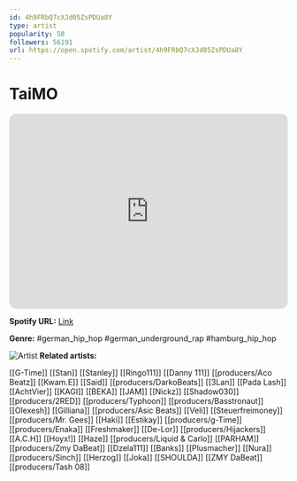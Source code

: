 ```yaml
---
id: 4h9FRbQ7cXJd05ZsPDUa8Y
type: artist
popularity: 50
followers: 56191
url: https://open.spotify.com/artist/4h9FRbQ7cXJd05ZsPDUa8Y
---
```

# TaiMO

<iframe style="border-radius:12px" src="https://open.spotify.com/embed/artist/4h9FRbQ7cXJd05ZsPDUa8Y" width="100%" height="352" frameBorder="0" allowfullscreen="" allow="autoplay; clipboard-write; encrypted-media; fullscreen; picture-in-picture" loading="lazy"></iframe>

**Spotify URL:** [Link](https://open.spotify.com/artist/4h9FRbQ7cXJd05ZsPDUa8Y)

**Genre:**  #german_hip_hop #german_underground_rap #hamburg_hip_hop

![Artist](https://i.scdn.co/image/ab6761610000e5eb3e26cbd5136da82a68a82637)
**Related artists:**

[[G-Time]]
[[Stan]]
[[Stanley]]
[[Ringo111]]
[[Danny 111]]
[[producers/Aco Beatz]]
[[Kwam.E]]
[[Said]]
[[producers/DarkoBeats]]
[[3Lan]]
[[Pada Lash]]
[[AchtVier]]
[[KAGI]]
[[BEKA]]
[[JAM]]
[[Nickz]]
[[Shadow030]]
[[producers/2RED]]
[[producers/Typhoon]]
[[producers/Basstronaut]]
[[Olexesh]]
[[Gilliana]]
[[producers/Asic Beats]]
[[Veli]]
[[Steuerfreimoney]]
[[producers/Mr. Gees]]
[[Haki]]
[[Estikay]]
[[producers/g-Time]]
[[producers/Enaka]]
[[Freshmaker]]
[[De-Lor]]
[[producers/Hijackers]]
[[A.C.H]]
[[Hoyx!]]
[[Haze]]
[[producers/Liquid & Carlo]]
[[PARHAM]]
[[producers/Zmy DaBeat]]
[[Dzela111]]
[[Banks]]
[[Plusmacher]]
[[Nura]]
[[producers/Sinch]]
[[Herzog]]
[[Joka]]
[[SHOULDA]]
[[ZMY DaBeat]]
[[producers/Tash 08]]
